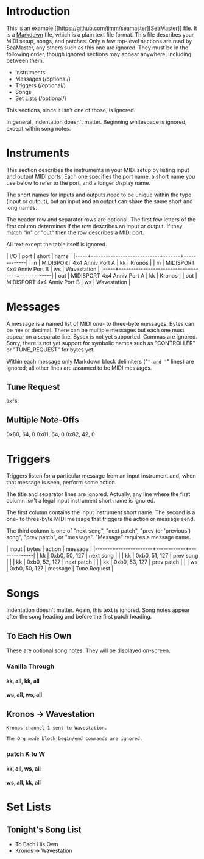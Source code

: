 # Introduction

This is an example [[https://github.com/jimm/seamaster][SeaMaster]] file. It
is a [Markdown](http://daringfireball.net/projects/markdown/syntax) file,
which is a plain text file format. This file describes your MIDI setup,
songs, and patches. Only a few top-level sections are read by SeaMaster, any
others such as this one are ignored. They must be in the following order,
though ignored sections may appear anywhere, including between them.

- Instruments
- Messages (/optional/)
- Triggers (/optional/)
- Songs
- Set Lists (/optional/)

This sections, since it isn't one of those, is ignored.

In general, indentation doesn't matter. Beginning whitespace is ignored,
except within song notes.

# Instruments

This section describes the instruments in your MIDI setup by listing input
and output MIDI ports. Each one specifies the port name, a short name you
use below to refer to the port, and a longer display name.

The short names for inputs and outputs need to be unique within the type
(input or output), but an input and an output can share the same short and
long names.

The header row and separator rows are optional. The first few letters of the
first column determines if the row describes an input or output. If they
match "in" or "out" then the row describes a MIDI port.

All text except the table itself is ignored.

| I/O | port                       | short | name        |
|-----+----------------------------+-------+-------------|
| in  | MIDISPORT 4x4 Anniv Port A | kk    | Kronos      |
| in  | MIDISPORT 4x4 Anniv Port B | ws    | Wavestation |
|-----+----------------------------+-------+-------------|
| out | MIDISPORT 4x4 Anniv Port A | kk    | Kronos      |
| out | MIDISPORT 4x4 Anniv Port B | ws    | Wavestation |

# Messages

A message is a named list of MIDI one- to three-byte messages. Bytes can be
hex or decimal. There can be multiple messages but each one must appear on a
separate line. Sysex is not yet supported. Commas are ignored. Sorry, there
is not yet support for symbolic names such as "CONTROLLER" or "TUNE_REQUEST"
for bytes yet.

Within each message only Markdown block delimiters ("```" and "```" lines)
are ignored; all other lines are assumed to be MIDI messages.

## Tune Request

```
0xf6
```

## Multiple Note-Offs

0x80, 64, 0
0x81, 64, 0
0x82, 42, 0

# Triggers

Triggers listen for a particular message from an input instrument and, when
that message is seen, perform some action.

The title and separator lines are ignored. Actually, any line where the
first column isn't a legal input instrument short name is ignored.

The first column contains the input instrument short name. The second is a
one- to three-byte MIDI message that triggers the action or message send.

The third column is one of "next song", "next patch", "prev (or 'previous')
song", "prev patch", or "message". "Message" requires a message name.


  | input | bytes         | action     | message      |
  |-------+---------------+------------+--------------|
  | kk    | 0xb0, 50, 127 | next song  |              |
  | kk    | 0xb0, 51, 127 | prev song  |              |
  | kk    | 0xb0, 52, 127 | next patch |              |
  | kk    | 0xb0, 53, 127 | prev patch |              |
  | ws    | 0xb0, 50, 127 | message    | Tune Request |

# Songs

Indentation doesn't matter. Again, this text is ignored. Song notes appear
after the song heading and before the first patch heading.

## To Each His Own

These are optional song notes.
They will be displayed on-screen.

### Vanilla Through
#### kk, all, kk, all
#### ws, all, ws, all

## Kronos -> Wavestation

```
Kronos channel 1 sent to Wavestation.

The Org mode block begin/end commands are ignored.
```

### patch K to W
#### kk, all, ws, all
#### ws, all, kk, all

# Set Lists

## Tonight's Song List

- To Each His Own
- Kronos -> Wavestation
